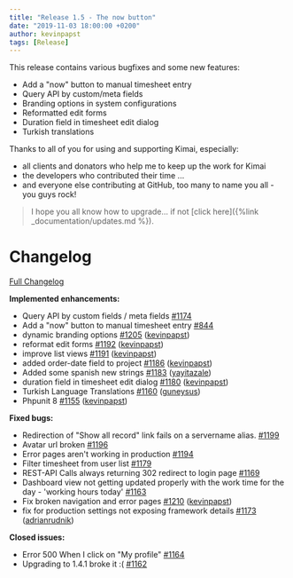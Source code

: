 ```yaml
---
title: "Release 1.5 - The now button"
date: "2019-11-03 18:00:00 +0200"
author: kevinpapst
tags: [Release]
---
```


This release contains various bugfixes and some new features:

- Add a "now" button to manual timesheet entry
- Query API by custom/meta fields
- Branding options in system configurations
- Reformatted edit forms
- Duration field in timesheet edit dialog
- Turkish translations

Thanks to all of you for using and supporting Kimai, especially:
- all clients and donators who help me to keep up the work for Kimai
- the developers who contributed their time ...
- and everyone else contributing at GitHub, too many to name you all - you guys rock!

> I hope you all know how to upgrade... if not [click here]({%link _documentation/updates.md %}).

# Changelog

[Full Changelog](https://github.com/kevinpapst/kimai2/compare/1.4.2...1.5)

**Implemented enhancements:**

- Query API by custom fields / meta fields [\#1174](https://github.com/kevinpapst/kimai2/issues/1174)
- Add a "now" button to manual timesheet entry [\#844](https://github.com/kevinpapst/kimai2/issues/844)
- dynamic branding options [\#1205](https://github.com/kevinpapst/kimai2/pull/1205) ([kevinpapst](https://github.com/kevinpapst))
- reformat edit forms [\#1192](https://github.com/kevinpapst/kimai2/pull/1192) ([kevinpapst](https://github.com/kevinpapst))
- improve list views [\#1191](https://github.com/kevinpapst/kimai2/pull/1191) ([kevinpapst](https://github.com/kevinpapst))
- added order-date field to project [\#1186](https://github.com/kevinpapst/kimai2/pull/1186) ([kevinpapst](https://github.com/kevinpapst))
- Added some spanish new strings [\#1183](https://github.com/kevinpapst/kimai2/pull/1183) ([yayitazale](https://github.com/yayitazale))
- duration field in timesheet edit dialog [\#1180](https://github.com/kevinpapst/kimai2/pull/1180) ([kevinpapst](https://github.com/kevinpapst))
- Turkish Language Translations [\#1160](https://github.com/kevinpapst/kimai2/pull/1160) ([guneysus](https://github.com/guneysus))
- Phpunit 8 [\#1155](https://github.com/kevinpapst/kimai2/pull/1155) ([kevinpapst](https://github.com/kevinpapst))

**Fixed bugs:**

- Redirection of "Show all record" link fails on a servername alias. [\#1199](https://github.com/kevinpapst/kimai2/issues/1199)
- Avatar url broken [\#1196](https://github.com/kevinpapst/kimai2/issues/1196)
- Error pages aren't working in production [\#1194](https://github.com/kevinpapst/kimai2/issues/1194)
- Filter timesheet from user list [\#1179](https://github.com/kevinpapst/kimai2/issues/1179)
- REST-API Calls always returning 302 redirect to login page [\#1169](https://github.com/kevinpapst/kimai2/issues/1169)
- Dashboard view not getting updated properly with the work time for the day - 'working hours today'  [\#1163](https://github.com/kevinpapst/kimai2/issues/1163)
- Fix broken navigation and error pages [\#1210](https://github.com/kevinpapst/kimai2/pull/1210) ([kevinpapst](https://github.com/kevinpapst))
- fix for production settings not exposing framework details [\#1173](https://github.com/kevinpapst/kimai2/pull/1173) ([adrianrudnik](https://github.com/adrianrudnik))

**Closed issues:**

- Error 500 When I click on "My profile" [\#1164](https://github.com/kevinpapst/kimai2/issues/1164)
- Upgrading to 1.4.1 broke it :\( [\#1162](https://github.com/kevinpapst/kimai2/issues/1162)
